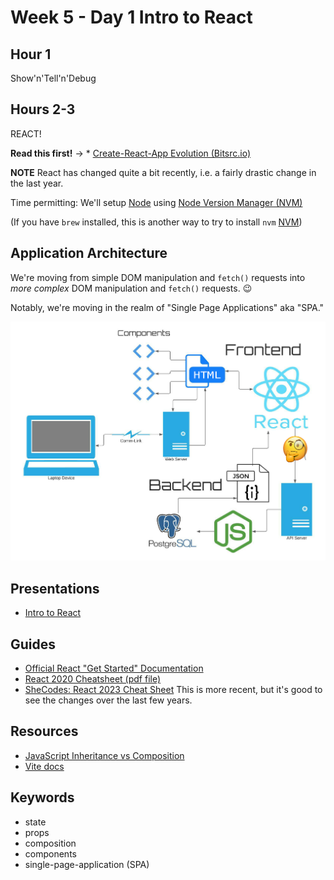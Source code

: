 # Week 5 - Day 1 Intro to React

## Hour 1

Show'n'Tell'n'Debug

## Hours 2-3

REACT!

**Read this first!** -> * [Create-React-App Evolution (Bitsrc.io)](https://blog.bitsrc.io/the-future-of-react-why-create-react-app-is-deprecated-and-hooks-are-the-future-83e8a087a325)

**NOTE** React has changed quite a bit recently, i.e. a fairly drastic change in the last year.

Time permitting: We'll setup [Node](https://nodejs.org/en/about) using [Node Version Manager (NVM)](https://github.com/nvm-sh/nvm#installing-and-updating)

(If you have `brew` installed, this is another way to try to install `nvm` [NVM](https://collabnix.com/how-to-install-and-configure-nvm-on-mac-os/))

## Application Architecture

We're moving from simple DOM manipulation and `fetch()` requests into _more complex_ DOM manipulation and `fetch()` requests. 😉

Notably, we're moving in the realm of "Single Page Applications" aka "SPA."

![React SPA Map](./img/React-SPA-Architecture.jpg)

## Presentations

* [Intro to React](https://docs.google.com/presentation/d/1v0moMo6PUqGvogbsfelnbTL0y-sIv7WbyRoIgY0Vly4/edit?usp=sharing)

## Guides

* [Official React "Get Started" Documentation](https://react.dev/learn)
* [React 2020 Cheatsheet (pdf file)](./files/React_2020_Cheatsheet_small.pdf)
* [SheCodes: React 2023 Cheat Sheet](http://cheatsheets.shecodes.io/react)
  This is more recent, but it's good to see the changes over the last few years.

## Resources

* [JavaScript Inheritance vs Composition](https://ui.dev/javascript-inheritance-vs-composition/)
* [Vite docs](https://vitejs.dev/)

## Keywords

* state
* props
* composition
* components
* single-page-application (SPA)

